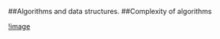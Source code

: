 ##Algorithms and data structures.
##Complexity of algorithms


[!image](https://media.tproger.ru/uploads/2015/07/algorithm-complexity-1-1080x379.jpg)


